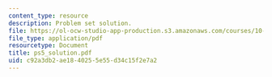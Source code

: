 ```yaml
---
content_type: resource
description: Problem set solution.
file: https://ol-ocw-studio-app-production.s3.amazonaws.com/courses/10-675j-computational-quantum-mechanics-of-molecular-and-extended-systems-fall-2004/c92a3db2ae1840255e55d34c15f2e7a2_ps5_solution.pdf
file_type: application/pdf
resourcetype: Document
title: ps5_solution.pdf
uid: c92a3db2-ae18-4025-5e55-d34c15f2e7a2
---
```

